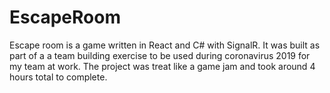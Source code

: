 # EscapeRoom

Escape room is a game written in React and C# with SignalR.
It was built as part of a a team building exercise to be used during coronavirus 2019 for my team at work.
The project was treat like a game jam and took around 4 hours total to complete.
